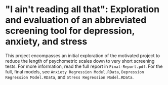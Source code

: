 # "I ain't reading all that": Exploration and evaluation of an abbreviated screening tool for depression, anxiety, and stress

This project encompasses an initial exploration of the motivated project to reduce the length of psychometric scales down to very short screening tests. For more information, read the full report in `Final-Report.pdf`. For the full, final models, see `Anxiety Regression Model.RData`, `Depression Regression Model.RData`, and `Stress Regression Model.RData`.
